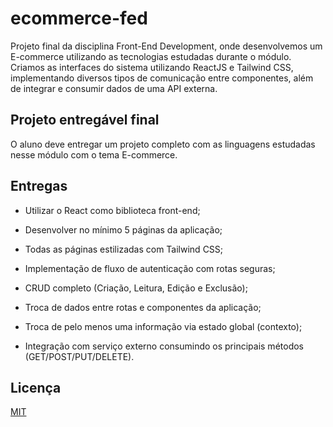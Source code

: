 # ecommerce-fed
Projeto final da disciplina Front-End Development, onde desenvolvemos um E-commerce utilizando as tecnologias estudadas durante o módulo. Criamos as interfaces do sistema utilizando ReactJS e Tailwind CSS, implementando diversos tipos de comunicação entre componentes, além de integrar e consumir dados de uma API externa.


## Projeto entregável final

O aluno deve entregar um projeto completo com as linguagens estudadas nesse módulo com o tema E-commerce. 


## Entregas

- Utilizar o React como biblioteca front-end;

- Desenvolver no mínimo 5 páginas da aplicação; 

- Todas as páginas estilizadas com Tailwind CSS;

- Implementação de fluxo de autenticação com rotas seguras; 

- CRUD completo (Criação, Leitura, Edição e Exclusão);

- Troca de dados entre rotas e componentes da aplicação;

- Troca de pelo menos uma informação via estado global (contexto);

- Integração com serviço externo consumindo os principais métodos (GET/POST/PUT/DELETE).


## Licença

[MIT](https://choosealicense.com/licenses/mit/)

